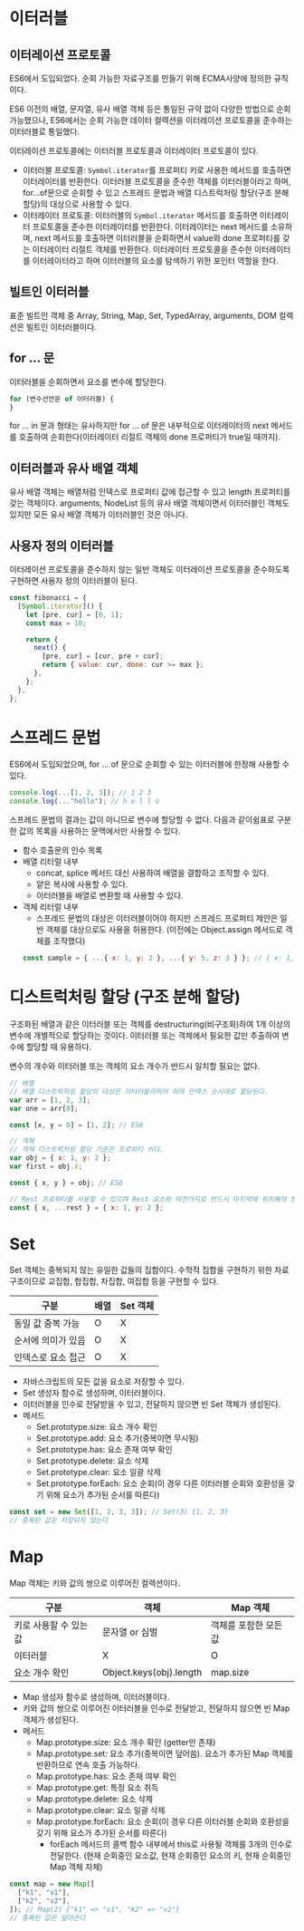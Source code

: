 # 이터러블

## 이터레이션 프로토콜

ES6에서 도입되었다. 순회 가능한 자료구조를 만들기 위해 ECMA사양에 정의한 규칙이다.

ES6 이전의 배열, 문자열, 유사 배열 객체 등은 통일된 규약 없이 다양한 방법으로 순회 가능했으나, ES6에서는 순회 가능한 데이터 컬렉션을 이터레이션 프로토콜을 준수하는 이터러블로 통일했다.

이터레이션 프로토콜에는 이터러블 프로토콜과 이터레이터 프로토콜이 있다.

- 이터러블 프로토콜: `Symbol.iterator`를 프로퍼티 키로 사용한 메서드를 호출하면 이터레이터를 반환한다. 이터러블 프로토콜을 준수한 객체를 이터러블이라고 하며, for…of문으로 순회할 수 있고 스프레드 문법과 배열 디스트럭처링 할당(구조 분해 할당)의 대상으로 사용할 수 있다.
- 이터레이터 프로토콜: 이터러블의 `Symbol.iterator` 메서드를 호출하면 이터레이터 프로토콜을 준수한 이터레이터를 반환한다. 이터레이터는 next 메서드를 소유하며, next 메서드를 호출하면 이터러블을 순회하면서 value와 done 프로퍼티를 갖는 이터레이터 리절트 객체를 반환한다. 이터레이터 프로토콜을 준수한 이터레이터를 이터레이터라고 하며 이터러블의 요소를 탐색하기 위한 포인터 역할을 한다.

## 빌트인 이터러블

표준 빌트인 객체 중 Array, String, Map, Set, TypedArray, arguments, DOM 컬렉션은 빌트인 이터러블이다.

## for … 문

이터러블을 순회하면서 요소를 변수에 할당한다.

```jsx
for (변수선언문 of 이터러블) {
}
```

for … in 문과 형태는 유사하지만 for … of 문은 내부적으로 이터레이터의 next 메서드를 호출하여 순회한다(이터레이터 리절트 객체의 done 프로퍼티가 true일 때까지).

## 이터러블과 유사 배열 객체

유사 배열 객체는 배열처럼 인덱스로 프로퍼티 값에 접근할 수 있고 length 프로퍼티를 갖는 객체이다. arguments, NodeList 등의 유사 배열 객체이면서 이터러블인 객체도 있지만 모든 유사 배열 객체가 이터러블인 것은 아니다.

## 사용자 정의 이터러블

이터레이션 프로토콜을 준수하지 않는 일반 객체도 이터레이션 프로토콜을 준수하도록 구현하면 사용자 정의 이터러블이 된다.

```jsx
const fibonacci = {
  [Symbol.iterator]() {
    let [pre, cur] = [0, 1];
    const max = 10;

    return {
      next() {
        [pre, cur] = [cur, pre + cur];
        return { value: cur, done: cur >= max };
      },
    };
  },
};
```

# 스프레드 문법

ES6에서 도입되었으며, for … of 문으로 순회할 수 있는 이터러블에 한정해 사용할 수 있다.

```jsx
console.log(...[1, 2, 3]); // 1 2 3
console.log(..."hello"); // h e l l o
```

스프레드 문법의 결과는 값이 아니므로 변수에 할당할 수 없다. 다음과 같이쉼표로 구분한 값의 목록을 사용하는 문맥에서만 사용할 수 있다.

- 함수 호출문의 인수 목록
- 배열 리터럴 내부
  - concat, splice 메서드 대신 사용하여 배열을 결합하고 조작할 수 있다.
  - 얕은 복사에 사용할 수 있다.
  - 이터러블을 배열로 변환할 때 사용할 수 있다.
- 객체 리터럴 내부
  - 스프레드 문법의 대상은 이터러블이어야 하지만 스프레드 프로퍼티 제안은 일반 객체를 대상으로도 사용을 허용한다. (이전에는 Object.assign 메서드로 객체를 조작했다)
  ```jsx
  const sample = { ...{ x: 1, y: 2 }, ...{ y: 5, z: 3 } }; // { x: 1, y: 5, z: 3 }
  ```

# 디스트럭처링 할당 (구조 분해 할당)

구조화된 배열과 같은 이터러블 또는 객체를 destructuring(비구조화)하여 1개 이상의 변수에 개별적으로 할당하는 것이다. 이터러블 또는 객체에서 필요한 값만 추출하여 변수에 할당할 때 유용하다.

변수의 개수와 이터러블 또는 객체의 요소 개수가 반드시 일치할 필요는 없다.

```jsx
// 배열
// 배열 디스트럭처링 할당의 대상은 이터러블이어야 하며 인덱스 순서대로 할당된다.
var arr = [1, 2, 3];
var one = arr[0];

const [x, y = 0] = [1, 2]; // ES6
```

```jsx
// 객체
// 객체 디스트럭처링 할당 기준은 프로퍼티 키다.
var obj = { x: 1, y: 2 };
var first = obj.x;

const { x, y } = obj; // ES6
```

```jsx
// Rest 프로퍼티를 사용할 수 있으며 Rest 요소와 마찬가지로 반드시 마지막에 위치해야 한다.
const { x, ...rest } = { x: 1, y: 2 };
```

# Set

Set 객체는 중복되지 않는 유일한 값들의 집합이다. 수학적 집합을 구현하기 위한 자료구조이므로 교집합, 합집합, 차집합, 여집합 등을 구현할 수 있다.

| 구분               | 배열 | Set 객체 |
| ------------------ | ---- | -------- |
| 동일 값 중복 가능  | O    | X        |
| 순서에 의미가 있음 | O    | X        |
| 인덱스로 요소 접근 | O    | X        |

- 자바스크립트의 모든 값을 요소로 저장할 수 있다.
- Set 생성자 함수로 생성하며, 이터러블이다.
- 이터러블을 인수로 전달받을 수 있고, 전달하지 않으면 빈 Set 객체가 생성된다.
- 메서드
  - Set.prototype.size: 요소 개수 확인
  - Set.prototype.add: 요소 추가(중복이면 무시됨)
  - Set.prototype.has: 요소 존재 여부 확인
  - Set.prototype.delete: 요소 삭제
  - Set.prototype.clear: 요소 일괄 삭제
  - Set.prototype.forEach: 요소 순회(이 경우 다른 이터러블 순회와 호환성을 갖기 위해 요소가 추가된 순서를 따른다)

```jsx
const set = new Set([1, 2, 3, 3]); // Set(3) {1, 2, 3}
// 중복된 값은 저장되지 않는다
```

# Map

Map 객체는 키와 값의 쌍으로 이루어진 컬렉션이다.

| 구분                   | 객체                    | Map 객체              |
| ---------------------- | ----------------------- | --------------------- |
| 키로 사용할 수 있는 값 | 문자열 or 심벌          | 객체를 포함한 모든 값 |
| 이터러블               | X                       | O                     |
| 요소 개수 확인         | Object.keys(obj).length | map.size              |

- Map 생성자 함수로 생성하며, 이터러블이다.
- 키와 값의 쌍으로 이루어진 이터러블을 인수로 전달받고, 전달하지 않으면 빈 Map 객체가 생성된다.
- 메서드
  - Map.prototype.size: 요소 개수 확인 (getter만 존재)
  - Map.prototype.set: 요소 추가(중복이면 덮어씀). 요소가 추가된 Map 객체를 반환하므로 연속 호출 가능하다.
  - Map.prototype.has: 요소 존재 여부 확인
  - Map.prototype.get: 특정 요소 취득
  - Map.prototype.delete: 요소 삭제
  - Map.prototype.clear: 요소 일괄 삭제
  - Map.prototype.forEach: 요소 순회(이 경우 다른 이터러블 순회와 호환성을 갖기 위해 요소가 추가된 순서를 따른다)
    - forEach 메서드의 콜백 함수 내부에서 this로 사용될 객체를 3개의 인수로 전달한다. (현재 순회중인 요소값, 현재 순회중인 요소의 키, 현재 순회중인 Map 객체 자체)

```jsx
const map = new Map([
  ["k1", "v1"],
  ["k2", "v2"],
]); // Map(2) {"k1" => "v1", "k2" => "v2"}
// 중복된 값은 덮어쓴다
```
